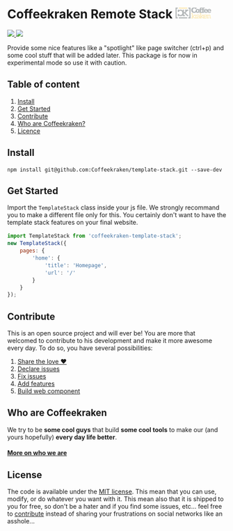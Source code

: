 # Coffeekraken Remote Stack <img src=".resources/coffeekraken-logo.jpg" height="25px" />

<p>
	<!--<a href="https://travis-ci.org/coffeekraken/template-stack">
		<img src="https://img.shields.io/travis/coffeekraken/template-stack.svg?style=flat-square" />
	</a>-->
	<!--<a href="https://www.npmjs.com/package/coffeekraken-template-stack">
		<img src="https://img.shields.io/npm/v/coffeekraken-template-stack.svg?style=flat-square" />
	</a>-->
	<!--<a href="https://github.com/coffeekraken/template-stack/blob/master/LICENSE.txt">
		<img src="https://img.shields.io/npm/l/coffeekraken-template-stack.svg?style=flat-square" />
	</a>-->
	<!-- <a href="https://github.com/coffeekraken/template-stack">
		<img src="https://img.shields.io/npm/dt/coffeekraken-template-stack.svg?style=flat-square" />
	</a>
	<a href="https://github.com/coffeekraken/template-stack">
		<img src="https://img.shields.io/github/forks/coffeekraken/template-stack.svg?style=social&label=Fork&style=flat-square" />
	</a>
	<a href="https://github.com/coffeekraken/template-stack">
		<img src="https://img.shields.io/github/stars/coffeekraken/template-stack.svg?style=social&label=Star&style=flat-square" />
	</a> -->
	<a href="https://twitter.com/coffeekrakenio">
		<img src="https://img.shields.io/twitter/url/http/coffeekrakenio.svg?style=social&style=flat-square" />
	</a>
	<a href="http://coffeekraken.io">
		<img src="https://img.shields.io/twitter/url/http/shields.io.svg?style=flat-square&label=coffeekraken.io&colorB=f2bc2b&style=flat-square" />
	</a>
</p>

Provide some nice features like a \"spotlight\" like page switcher (ctrl+p) and some cool stuff that will be added later.
This package is for now in experimental mode so use it with caution.

## Table of content

1. [Install](#readme-install)
2. [Get Started](#readme-get-started)
3. [Contribute](#readme-contribute)
4. [Who are Coffeekraken?](#readme-who-are-coffeekraken)
5. [Licence](#readme-license)

<a name="readme-install"></a>
## Install

```
npm install git@github.com:Coffeekraken/template-stack.git --save-dev
```

<a name="readme-get-started"></a>
## Get Started

Import the `TemplateStack` class inside your js file.
We strongly recommand you to make a different file only for this. You certainly don't want to have the template stack features on your final website.

```js
import TemplateStack from 'coffeekraken-template-stack';
new TemplateStack({
	pages: {
		'home': {
			'title': 'Homepage',
			'url': '/'
		}
	}
});
```

<a id="readme-contribute"></a>
## Contribute

This is an open source project and will ever be! You are more that welcomed to contribute to his development and make it more awesome every day.
To do so, you have several possibilities:

1. [Share the love ❤️](https://github.com/Coffeekraken/coffeekraken/blob/master/contribute.md#contribute-share-the-love)
2. [Declare issues](https://github.com/Coffeekraken/coffeekraken/blob/master/contribute.md#contribute-declare-issues)
3. [Fix issues](https://github.com/Coffeekraken/coffeekraken/blob/master/contribute.md#contribute-fix-issues)
4. [Add features](https://github.com/Coffeekraken/coffeekraken/blob/master/contribute.md#contribute-add-features)
5. [Build web component](https://github.com/Coffeekraken/coffeekraken/blob/master/contribute.md#contribute-build-web-component)

<a id="readme-who-are-coffeekraken"></a>
## Who are Coffeekraken

We try to be **some cool guys** that build **some cool tools** to make our (and yours hopefully) **every day life better**.  

#### [More on who we are](https://github.com/Coffeekraken/coffeekraken/blob/master/who-are-we.md)

<a id="readme-license"></a>
## License

The code is available under the [MIT license](LICENSE.txt). This mean that you can use, modify, or do whatever you want with it. This mean also that it is shipped to you for free, so don't be a hater and if you find some issues, etc... feel free to [contribute](https://github.com/Coffeekraken/coffeekraken/blob/master/contribute.md) instead of sharing your frustrations on social networks like an asshole...
